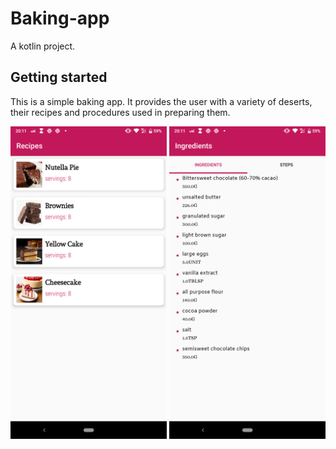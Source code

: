 # Baking-app
A kotlin project. 

## Getting started
This is a simple baking app.
It provides the user with a variety of deserts, their recipes and procedures used in preparing them.

<img src="https://github.com/Czeach/Baking-app/blob/master/screenshots/recipes.png" width="250" height="500" />  <img src="https://github.com/Czeach/Baking-app/blob/master/screenshots/ingredients.png" width="250" height="500" />

